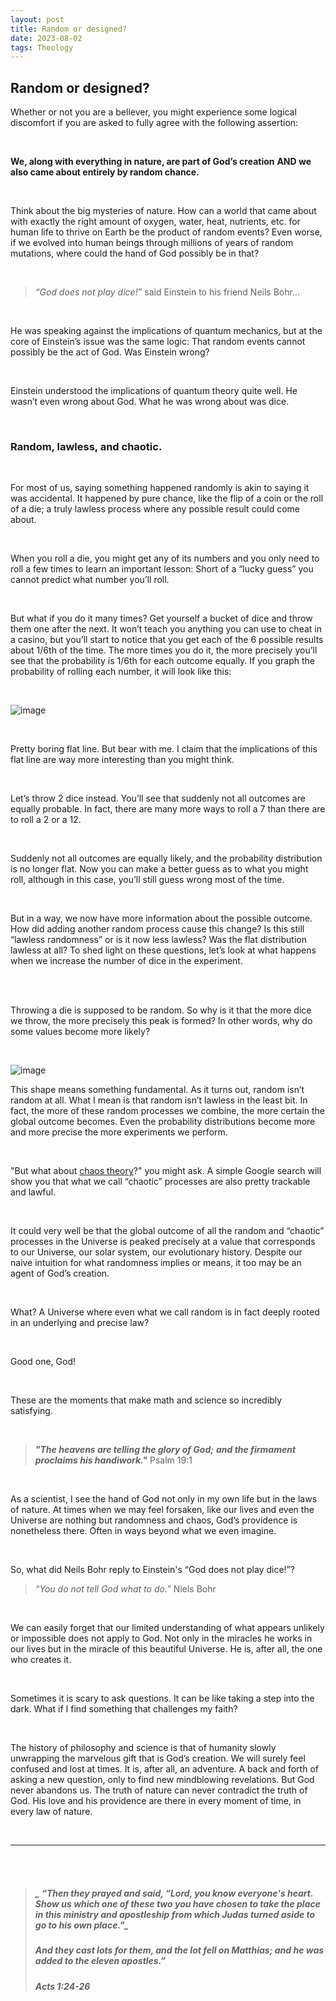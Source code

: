 ```yaml
---
layout: post
title: Random or designed?
date: 2023-08-02 
tags: Theology
---
```

## Random or designed?


Whether or not you are a believer, you might experience some logical discomfort if you are asked to fully agree with the following assertion:

<br>

**We, along with everything in nature, are part of God’s creation**
**AND we also came about entirely by random chance.**

<br>

Think about the big mysteries of nature. How can a world that came about with exactly the right amount of oxygen, water, heat, nutrients, etc. for human life to thrive on Earth be the product of random events? Even worse, if we evolved into human beings through millions of years of random mutations, where could the hand of God possibly be in that?  

<br>

> _“God does not play dice!”_
> said Einstein to his friend Neils Bohr...

<br>

He was speaking against the implications of quantum mechanics, but at the core of Einstein’s issue was the same logic: That random events cannot possibly be the act of God. Was Einstein wrong?

<br>

Einstein understood the implications of quantum theory quite well. He wasn’t even wrong about God. What he was wrong about was dice.  

<br>

### Random, lawless, and chaotic.

<br>

For most of us, saying something happened randomly is akin to saying it was accidental. It happened by pure chance, like the flip of a coin or the roll of a die; a truly lawless process where any possible result could come about. 

<br>

When you roll a die, you might get any of its numbers and you only need to roll a few times to learn an important lesson: Short of a “lucky guess” you cannot predict what number you’ll roll. 

<br>

But what if you do it many times? Get yourself a bucket of dice and throw them one after the next. It won’t teach you anything you can use to cheat in a casino, but you’ll start to notice that you get each of the 6 possible results about 1/6th of the time. The more times you do it, the more precisely you’ll see that the probability is 1/6th for each outcome equally. If you graph the probability of rolling each number, it will look like this:   

<br>

![image](https://github.com/FernandaPsihas/FernandaPsihas.github.io/blob/main/_posts/img/01dice.jpg?raw=true)

<br>

Pretty boring flat line. But bear with me. I claim that the implications of this flat line are way more interesting than you might think. 

<br>

Let’s throw 2 dice instead. You’ll see that suddenly not all outcomes are equally probable. 
In fact, there are many more ways to roll a 7 than there are to roll a 2 or a 12. 

<br>

Suddenly not all outcomes are equally likely, and the probability distribution is no longer flat. Now you can make a better guess as to what you might roll, although in this case, you’ll still guess wrong most of the time. 

<br>

But in a way, we now have more information about the possible outcome. How did adding another random process cause this change? Is this still “lawless randomness” or is it now less lawless? Was the flat distribution lawless at all? To shed light on these questions, let’s look at what happens when we increase the number of dice in the experiment.

<br>
<br>

Throwing a die is supposed to be random. So why is it that the more dice we throw, the more precisely this peak is formed? In other words, why do some values become more likely? 

<br>

![image](https://github.com/FernandaPsihas/FernandaPsihas.github.io/blob/main/_posts/img/myimage.gif?raw=true)

This shape means something fundamental. As it turns out,  random isn’t random at all. What I mean is that random isn’t lawless in the least bit. In fact, the more of these random processes we combine, the more certain the global outcome becomes. Even the probability distributions become more and more precise the more experiments we perform. 

<br>

"But what about [chaos theory](https://en.wikipedia.org/wiki/Chaos_theory)?" you might ask. A simple Google search will show you that what we call “chaotic” processes are also pretty trackable and lawful. 

<br>

It could very well be that the global outcome of all the random and “chaotic” processes in the Universe is peaked precisely at a value that corresponds to our Universe, our solar system, our evolutionary history. Despite our naive intuition for what randomness implies or means, it too may be an agent of God’s creation.

<br>


What? A Universe where even what we call random is in fact deeply rooted in an underlying and precise law? 

<br>

Good one, God!

<br>

These are the moments that make math and science so incredibly satisfying. 

<br>

> **_"The heavens are telling the glory of God;_**
> **_and the firmament proclaims his handiwork."_**
>                                     Psalm 19:1

<br>


As a scientist, I see the hand of God not only in my own life but in the laws of nature. At times when we may feel forsaken, like our lives and even the Universe are nothing but randomness and chaos, God’s providence is nonetheless there. Often in ways beyond what we even imagine.


<br>

So, what did Neils Bohr reply to Einstein's “God does not play dice!”?

> _“You do not tell God what to do.”_
>                         Niels Bohr


<br>

We can easily forget that our limited understanding of what appears unlikely or impossible does not apply to God. Not only in the miracles he works in our lives but in the miracle of this beautiful Universe. He is, after all, the one who creates it. 

<br>

Sometimes it is scary to ask questions. It can be like taking a step into the dark. What if I find something that challenges my faith? 

<br>

The history of philosophy and science is that of humanity slowly unwrapping the marvelous gift that is God’s creation. We will surely feel confused and lost at times. It is, after all, an adventure. A back and forth of asking a new question, only to find new mindblowing revelations. But God never abandons us. The truth of nature can never contradict the truth of God. His love and his providence are there in every moment of time, in every law of nature. 

<br>

____________________
<br>

<br>

> ##### _ “Then they prayed and said, “Lord, you know everyone's heart. Show us which one of these two you have chosen to take the place in this ministry and apostleship from which Judas turned aside to go to his own place.”_
> ##### _And they cast lots for them, and the lot fell on Matthias; and he was added to the eleven apostles.”_
> ##### ‭‭Acts‬ ‭1‬:‭24‬-‭26‬ ‭





















